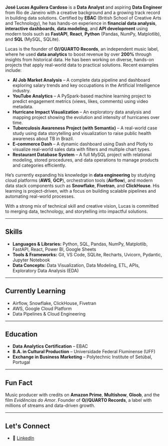 **José Lucas Aguilera Cardoso** is a **Data Analyst** and aspiring **Data Engineer** from Rio de Janeiro with a creative background and a growing track record in building data solutions. Certified by **EBAC** (British School of Creative Arts and Technology), he has hands-on experience in **financial data analysis**, **interactive dashboards**, **data modeling**, and **API development** using modern tools such as **FastAPI**, **React**, **Python** (Pandas, NumPy, Matplotlib), and **SQL** (MySQL, SQLite).

Lucas is the founder of **O//QUARTO Records**, an independent music label, where he used **data analytics** to boost revenue by over **200%** through insights from historical data. He has been working on diverse, hands-on projects that apply real-world data to practical solutions. Recent examples include:

- **AI Job Market Analysis** – A complete data pipeline and dashboard exploring salary trends and key occupations in the Artificial Intelligence industry.
- **YouTube Analytics** – A PySpark-based machine learning project to predict engagement metrics (views, likes, comments) using video metadata.
- **Hurricane Impact Visualization** – An exploratory data analysis and mapping project showing the evolution and intensity of hurricanes over time.
- **Tuberculosis Awareness Project (with Semantix)** – A real-world case study using data storytelling and visualization to raise public health awareness about TB in Brazil.
- **E-commerce Dash** – A dynamic dashboard using Dash and Plotly to visualize real-world sales data with filters and multiple chart types.
- **Restaurant Database System** – A full MySQL project with relational modeling, stored procedures, and data operations to manage products and categories efficiently.

He’s currently expanding his knowledge in **data engineering** by studying cloud platforms (**AWS**, **GCP**), orchestration tools (**Airflow**), and modern data stack components such as **Snowflake**, **Fivetran**, and **ClickHouse**. His learning is project-driven, with a focus on building scalable pipelines and automating real-world processes.

With a strong mix of technical skill and creative vision, Lucas is committed to merging data, technology, and storytelling into impactful solutions.

---

##  Skills

- **Languages & Libraries:** Python, SQL, Pandas, NumPy, Matplotlib, FastAPI, React, Power BI, Google Sheets  
- **Tools & Frameworks:** Git, VS Code, SQLite, Recharts, Uvicorn, Pydantic, Jupyter Notebook  
- **Data Concepts:** Data Visualization, Data Modeling, ETL, APIs, Exploratory Data Analysis (EDA)

---

##  Currently Learning

- Airflow, Snowflake, ClickHouse, Fivetran  
- AWS, Google Cloud Platform  
- Data Pipelines & Cloud Engineering

---

##  Education

- **Data Analytics Certification** – EBAC  
- **B.A. in Cultural Production** – Universidade Federal Fluminense (UFF)  
- **Exchange in Business Marketing** – Polytechnic Institute of Setúbal, Portugal

---

##  Fun Fact

Music producer with credits on **Amazon Prime**, **Multishow**, **Gloob**, and the film *Evidências do Amor*. Founder of **O//QUARTO Records**, a label with millions of streams and data-driven growth.

---

##  Let's Connect

- 🔗 [LinkedIn](https://www.linkedin.com/in/lucas-aguilera2/)  
